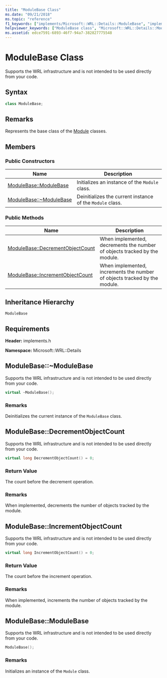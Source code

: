 ```yaml
---
title: "ModuleBase Class"
ms.date: "09/21/2018"
ms.topic: "reference"
f1_keywords: ["implements/Microsoft::WRL::Details::ModuleBase", "implements/Microsoft::WRL::Details::ModuleBase::DecrementObjectCount", "implements/Microsoft::WRL::Details::ModuleBase::IncrementObjectCount", "implements/Microsoft::WRL::Details::ModuleBase::ModuleBase", "implements/Microsoft::WRL::Details::ModuleBase::~ModuleBase"]
helpviewer_keywords: ["ModuleBase class", "Microsoft::WRL::Details::ModuleBase::DecrementObjectCount method", "Microsoft::WRL::Details::ModuleBase::IncrementObjectCount method", "Microsoft::WRL::Details::ModuleBase::ModuleBase, constructor", "Microsoft::WRL::Details::ModuleBase::~ModuleBase, destructor"]
ms.assetid: edce7591-6893-46f7-94a7-382827775548
---
```

# ModuleBase Class

Supports the WRL infrastructure and is not intended to be used directly from your code.

## Syntax

```cpp
class ModuleBase;
```

## Remarks

Represents the base class of the [Module](module-class.md) classes.

## Members

### Public Constructors

Name                                         | Description
-------------------------------------------- | ---------------------------------------------------------
[ModuleBase::ModuleBase](#modulebase)        | Initializes an instance of the `Module` class.
[ModuleBase::~ModuleBase](#tilde-modulebase) | Deinitializes the current instance of the `Module` class.

### Public Methods

Name                                                      | Description
--------------------------------------------------------- | -------------------------------------------------------------------------
[ModuleBase::DecrementObjectCount](#decrementobjectcount) | When implemented, decrements the number of objects tracked by the module.
[ModuleBase::IncrementObjectCount](#incrementobjectcount) | When implemented, increments the number of objects tracked by the module.

## Inheritance Hierarchy

`ModuleBase`

## Requirements

**Header:** implements.h

**Namespace:** Microsoft::WRL::Details

## <a name="tilde-modulebase"></a>ModuleBase::~ModuleBase

Supports the WRL infrastructure and is not intended to be used directly from your code.

```cpp
virtual ~ModuleBase();
```

### Remarks

Deinitializes the current instance of the `ModuleBase` class.

## <a name="decrementobjectcount"></a>ModuleBase::DecrementObjectCount

Supports the WRL infrastructure and is not intended to be used directly from your code.

```cpp
virtual long DecrementObjectCount() = 0;
```

### Return Value

The count before the decrement operation.

### Remarks

When implemented, decrements the number of objects tracked by the module.

## <a name="incrementobjectcount"></a>ModuleBase::IncrementObjectCount

Supports the WRL infrastructure and is not intended to be used directly from your code.

```cpp
virtual long IncrementObjectCount() = 0;
```

### Return Value

The count before the increment operation.

### Remarks

When implemented, increments the number of objects tracked by the module.

## <a name="modulebase"></a>ModuleBase::ModuleBase

Supports the WRL infrastructure and is not intended to be used directly from your code.

```cpp
ModuleBase();
```

### Remarks

Initializes an instance of the `Module` class.
